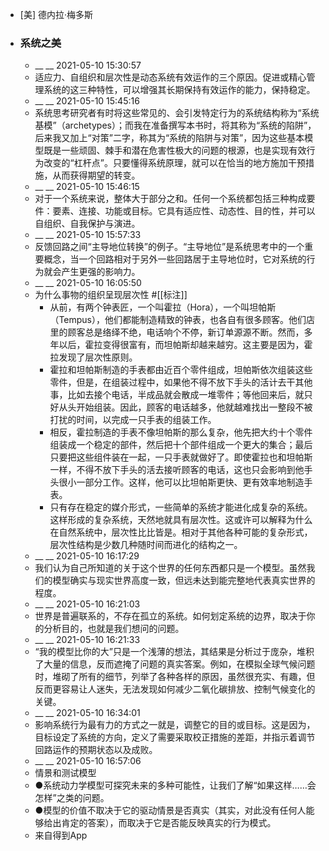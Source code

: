 - [美] 德内拉·梅多斯
- ### 系统之美
    - __ __ 2021-05-10 15:30:57
    - 适应力、自组织和层次性是动态系统有效运作的三个原因。促进或精心管理系统的这三种特性，可以增强其长期保持有效运作的能力，保持稳定。
    - __ __ 2021-05-10 15:45:16
    - 系统思考研究者有时将这些常见的、会引发特定行为的系统结构称为“系统基模”（archetypes）；而我在准备撰写本书时，将其称为“系统的陷阱”，后来我又加上“对策”二字，称其为“系统的陷阱与对策”，因为这些基本模型既是一些顽固、棘手和潜在危害性极大的问题的根源，也是实现有效行为改变的“杠杆点”。只要懂得系统原理，就可以在恰当的地方施加干预措施，从而获得期望的转变。
    - __ __ 2021-05-10 15:46:15
    - 对于一个系统来说，整体大于部分之和。任何一个系统都包括三种构成要件：要素、连接、功能或目标。它具有适应性、动态性、目的性，并可以自组织、自我保护与演进。
    - __ __ 2021-05-10 15:57:33
    - 反馈回路之间“主导地位转换”的例子。“主导地位”是系统思考中的一个重要概念，当一个回路相对于另外一些回路居于主导地位时，它对系统的行为就会产生更强的影响力。
    - __ __ 2021-05-10 16:05:50
    - 为什么事物的组织呈现层次性 #[[标注]]
        - 从前，有两个钟表匠，一个叫霍拉（Hora），一个叫坦帕斯（Tempus），他们都能制造精致的钟表，也各自有很多顾客。他们店里的顾客总是络绎不绝，电话响个不停，新订单源源不断。然而，多年以后，霍拉变得很富有，而坦帕斯却越来越穷。这主要是因为，霍拉发现了层次性原则。
        - 霍拉和坦帕斯制造的手表都由近百个零件组成，坦帕斯依次组装这些零件，但是，在组装过程中，如果他不得不放下手头的活计去干其他事，比如去接个电话，半成品就会散成一堆零件；等他回来后，就只好从头开始组装。因此，顾客的电话越多，他就越难找出一整段不被打扰的时间，以完成一只手表的组装工作。
        - 相反，霍拉制造的手表不像坦帕斯的那么复杂，他先把大约十个零件组装成一个稳定的部件，然后把十个部件组成一个更大的集合；最后只要把这些组件装在一起，一只手表就做好了。即使霍拉也和坦帕斯一样，不得不放下手头的活去接听顾客的电话，这也只会影响到他手头很小一部分工作。这样，他可以比坦帕斯更快、更有效率地制造手表。
        - 只有存在稳定的媒介形式，一些简单的系统才能进化成复杂的系统。这样形成的复杂系统，天然地就具有层次性。这或许可以解释为什么在自然系统中，层次性比比皆是。相对于其他各种可能的复杂形式，层次性结构是少数几种随时间而进化的结构之一。
    - __ __ 2021-05-10 16:17:29
    - 我们认为自己所知道的关于这个世界的任何东西都只是一个模型。虽然我们的模型确实与现实世界高度一致，但远未达到能完整地代表真实世界的程度。
    - __ __ 2021-05-10 16:21:03
    - 世界是普遍联系的，不存在孤立的系统。如何划定系统的边界，取决于你的分析目的，也就是我们想问的问题。
    - __ __ 2021-05-10 16:21:33
    - “我的模型比你的大”只是一个浅薄的想法，其结果是分析过于庞杂，堆积了大量的信息，反而遮掩了问题的真实答案。例如，在模拟全球气候问题时，堆砌了所有的细节，列举了各种各样的原因，虽然很充实、有趣，但反而更容易让人迷失，无法发现如何减少二氧化碳排放、控制气候变化的关键。
    - __ __ 2021-05-10 16:34:01
    - 影响系统行为最有力的方式之一就是，调整它的目的或目标。这是因为，目标设定了系统的方向，定义了需要采取校正措施的差距，并指示着调节回路运作的预期状态以及成败。
    - __ __ 2021-05-10 16:57:06
    - 情景和测试模型
    - ●系统动力学模型可探究未来的多种可能性，让我们了解“如果这样……会怎样”之类的问题。
    - ●模型的价值不取决于它的驱动情景是否真实（其实，对此没有任何人能够给出肯定的答案），而取决于它是否能反映真实的行为模式。
    - 来自得到App
